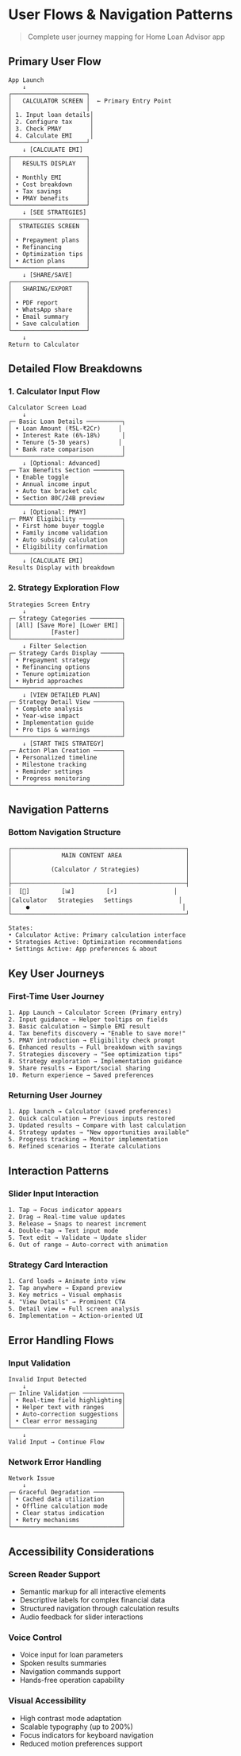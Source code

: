 # User Flows & Navigation Patterns

> Complete user journey mapping for Home Loan Advisor app

## Primary User Flow

```
App Launch
    ↓
┌─────────────────────┐
│   CALCULATOR SCREEN │  ← Primary Entry Point
│                     │
│ 1. Input loan details│
│ 2. Configure tax     │
│ 3. Check PMAY        │
│ 4. Calculate EMI     │
└─────────────────────┘
    ↓ [CALCULATE EMI]
┌─────────────────────┐
│   RESULTS DISPLAY   │
│                     │
│ • Monthly EMI       │
│ • Cost breakdown    │
│ • Tax savings       │
│ • PMAY benefits     │
└─────────────────────┘
    ↓ [SEE STRATEGIES]
┌─────────────────────┐
│  STRATEGIES SCREEN  │
│                     │
│ • Prepayment plans  │
│ • Refinancing       │
│ • Optimization tips │
│ • Action plans      │
└─────────────────────┘
    ↓ [SHARE/SAVE]
┌─────────────────────┐
│   SHARING/EXPORT    │
│                     │
│ • PDF report        │
│ • WhatsApp share    │
│ • Email summary     │
│ • Save calculation  │
└─────────────────────┘
    ↓
Return to Calculator
```

## Detailed Flow Breakdowns

### 1. Calculator Input Flow

```
Calculator Screen Load
    ↓
┌─ Basic Loan Details ──────────┐
│ • Loan Amount (₹5L-₹2Cr)     │
│ • Interest Rate (6%-18%)      │  
│ • Tenure (5-30 years)        │
│ • Bank rate comparison        │
└───────────────────────────────┘
    ↓ [Optional: Advanced]
┌─ Tax Benefits Section ────────┐
│ • Enable toggle               │
│ • Annual income input         │
│ • Auto tax bracket calc       │
│ • Section 80C/24B preview     │
└───────────────────────────────┘
    ↓ [Optional: PMAY]
┌─ PMAY Eligibility ────────────┐
│ • First home buyer toggle     │
│ • Family income validation    │
│ • Auto subsidy calculation    │
│ • Eligibility confirmation    │
└───────────────────────────────┘
    ↓ [CALCULATE EMI]
Results Display with breakdown
```

### 2. Strategy Exploration Flow

```
Strategies Screen Entry
    ↓
┌─ Strategy Categories ─────────┐
│ [All] [Save More] [Lower EMI] │
│           [Faster]            │
└───────────────────────────────┘
    ↓ Filter Selection
┌─ Strategy Cards Display ──────┐
│ • Prepayment strategy         │
│ • Refinancing options         │
│ • Tenure optimization         │
│ • Hybrid approaches           │
└───────────────────────────────┘
    ↓ [VIEW DETAILED PLAN]
┌─ Strategy Detail View ────────┐
│ • Complete analysis           │
│ • Year-wise impact            │
│ • Implementation guide        │
│ • Pro tips & warnings         │
└───────────────────────────────┘
    ↓ [START THIS STRATEGY]
┌─ Action Plan Creation ────────┐
│ • Personalized timeline       │
│ • Milestone tracking          │
│ • Reminder settings           │
│ • Progress monitoring         │
└───────────────────────────────┘
```

## Navigation Patterns

### Bottom Navigation Structure

```
┌─────────────────────────────────────────────────┐
│              MAIN CONTENT AREA                  │
│                                                 │
│           (Calculator / Strategies)             │
│                                                 │
├─────────────────────────────────────────────────┤
│  [🧮]         [📊]         [⚡]                │
│Calculator   Strategies   Settings             │
│    ●                                           │
└─────────────────────────────────────────────────┘

States:
• Calculator Active: Primary calculation interface
• Strategies Active: Optimization recommendations  
• Settings Active: App preferences & about
```

## Key User Journeys

### First-Time User Journey

```
1. App Launch → Calculator Screen (Primary entry)
2. Input guidance → Helper tooltips on fields
3. Basic calculation → Simple EMI result
4. Tax benefits discovery → "Enable to save more!"
5. PMAY introduction → Eligibility check prompt
6. Enhanced results → Full breakdown with savings
7. Strategies discovery → "See optimization tips"
8. Strategy exploration → Implementation guidance
9. Share results → Export/social sharing
10. Return experience → Saved preferences
```

### Returning User Journey

```
1. App launch → Calculator (saved preferences)
2. Quick calculation → Previous inputs restored
3. Updated results → Compare with last calculation
4. Strategy updates → "New opportunities available"
5. Progress tracking → Monitor implementation
6. Refined scenarios → Iterate calculations
```

## Interaction Patterns

### Slider Input Interaction

```
1. Tap → Focus indicator appears
2. Drag → Real-time value updates
3. Release → Snaps to nearest increment  
4. Double-tap → Text input mode
5. Text edit → Validate → Update slider
6. Out of range → Auto-correct with animation
```

### Strategy Card Interaction

```
1. Card loads → Animate into view
2. Tap anywhere → Expand preview
3. Key metrics → Visual emphasis
4. "View Details" → Prominent CTA
5. Detail view → Full screen analysis
6. Implementation → Action-oriented UI
```

## Error Handling Flows

### Input Validation

```
Invalid Input Detected
    ↓
┌─ Inline Validation ───────────┐
│ • Real-time field highlighting│
│ • Helper text with ranges     │
│ • Auto-correction suggestions │
│ • Clear error messaging       │
└───────────────────────────────┘
    ↓
Valid Input → Continue Flow
```

### Network Error Handling

```
Network Issue
    ↓
┌─ Graceful Degradation ────────┐
│ • Cached data utilization     │
│ • Offline calculation mode    │
│ • Clear status indication     │
│ • Retry mechanisms            │
└───────────────────────────────┘
```

## Accessibility Considerations

### Screen Reader Support
- Semantic markup for all interactive elements
- Descriptive labels for complex financial data
- Structured navigation through calculation results
- Audio feedback for slider interactions

### Voice Control
- Voice input for loan parameters
- Spoken results summaries  
- Navigation commands support
- Hands-free operation capability

### Visual Accessibility
- High contrast mode adaptation
- Scalable typography (up to 200%)
- Focus indicators for keyboard navigation
- Reduced motion preferences support